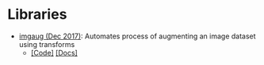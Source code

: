 # Libraries

- [imgaug (Dec 2017)](https://github.com/aleju/imgaug): Automates process of augmenting an image dataset using transforms
	- [[Code]](https://github.com/aleju/imgaug) [[Docs]](http://imgaug.readthedocs.io/en/latest/)
